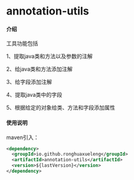 # annotation-utils
#### 介绍

工具功能包括

1、提取java类和方法以及参数的注解

2、给java类和方法添加注解

3、给字段添加注解

4、提取java类中的字段

5、根据给定的对象给类、方法和字段添加属性

#### 使用说明

maven引入：

```xml
<dependency>
  <groupId>io.github.ronghuaxueleng</groupId>
  <artifactId>annotation-utils</artifactId>
  <version>${lastVersion}</version>
</dependency>
```

